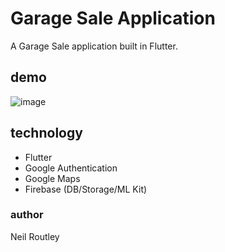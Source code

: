 # Garage Sale Application

A Garage Sale application built in Flutter.

## demo

![image](./media/garage_sale_demo-vid.gif)

## technology

- Flutter
- Google Authentication
- Google Maps
- Firebase (DB/Storage/ML Kit)

### author

Neil Routley
